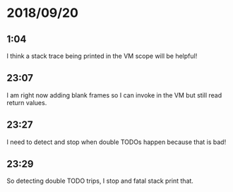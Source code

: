 # 2018/09/20

## 1:04

I think a stack trace being printed in the VM scope will be helpful!

## 23:07

I am right now adding blank frames so I can invoke in the VM but still read
return values.

## 23:27

I need to detect and stop when double TODOs happen because that is bad!

## 23:29

So detecting double TODO trips, I stop and fatal stack print that.
